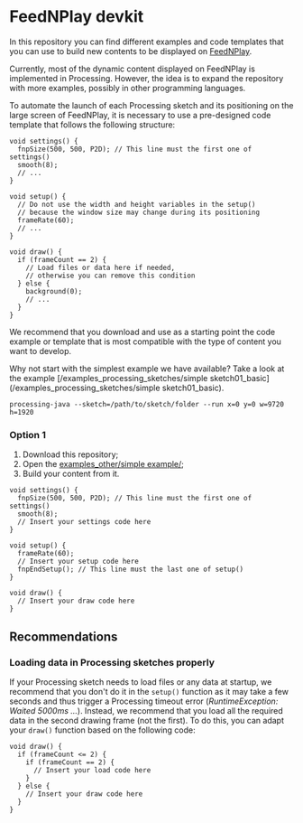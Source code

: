 # FeedNPlay devkit

In this repository you can find different examples and code templates that you can use to build new contents to be displayed on [FeedNPlay](https://feednplay.dei.uc.pt).

Currently, most of the dynamic content displayed on FeedNPlay is implemented in Processing. However, the idea is to expand the repository with more examples, possibly in other programming languages.

To automate the launch of each Processing sketch and its positioning on the large screen of FeedNPlay, it is necessary to use a pre-designed code template that follows the following structure:

```processing
void settings() {
  fnpSize(500, 500, P2D); // This line must the first one of settings()
  smooth(8);
  // ...
}

void setup() {
  // Do not use the width and height variables in the setup()
  // because the window size may change during its positioning
  frameRate(60);
  // ...
}

void draw() {
  if (frameCount == 2) {
    // Load files or data here if needed,
    // otherwise you can remove this condition
  } else {
    background(0);
    // ...
  }
}
```
We recommend that you download and use as a starting point the code example or template that is most compatible with the type of content you want to develop.

Why not start with the simplest example we have available? Take a look at the example [/examples_processing_sketches/simple sketch01_basic](/examples_processing_sketches/simple sketch01_basic).


```console
processing-java --sketch=/path/to/sketch/folder --run x=0 y=0 w=9720 h=1920
```

### Option 1

1. Download this repository;
2. Open the [examples_other/simple example/](/examples_other/basic_sketch);
3. Build your content from it.

```processing
void settings() {
  fnpSize(500, 500, P2D); // This line must the first one of settings()
  smooth(8);
  // Insert your settings code here
}

void setup() {
  frameRate(60);
  // Insert your setup code here
  fnpEndSetup(); // This line must the last one of setup()
}

void draw() {
  // Insert your draw code here
}
```

## Recommendations

### Loading data in Processing sketches properly

If your Processing sketch needs to load files or any data at startup, we recommend that you don't do it in the `setup()` function as it may take a few seconds and thus trigger a Processing timeout error (_RuntimeException: Waited 5000ms …_). Instead, we recommend that you load all the required data in the second drawing frame (not the first). To do this, you can adapt your `draw()` function based on the following code:

```processing
void draw() {
  if (frameCount <= 2) {
    if (frameCount == 2) {
      // Insert your load code here
    }
  } else {
    // Insert your draw code here
  }
}
```
